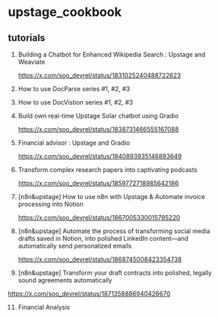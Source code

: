 # upstage_cookbook


## tutorials
1. Building a Chatbot for Enhanced Wikipedia Search : Upstage and Weaviate

   https://x.com/soo_devrel/status/1831025240488722623

2. How to use DocParse series #1, #2, #3

3. How to use DocVistion series #1, #2, #3

4. Build own real-time Upstage Solar chatbot using Gradio

   https://x.com/soo_devrel/status/1838731466555167088

5. Financial advisor : Upstage and Gradio

   https://x.com/soo_devrel/status/1840893935146893649

6. Transform complex research papers into captivating podcasts

   https://x.com/soo_devrel/status/1859772718985642186

7. [n8n&upstage] How to use n8n with Upstage & Automate invoice processing into Notion

   https://x.com/soo_devrel/status/1867005330015785220
   
8. [n8n&upstage] Automate the process of transforming social media drafts saved in Notion, into polished LinkedIn content—and automatically send personalized emails

   https://x.com/soo_devrel/status/1868745008423354738
   
10. [n8n&upstage] Transform your draft contracts into polished, legally sound agreements automatically

  https://x.com/soo_devrel/status/1871358886940426670

11. Financial Analysis
